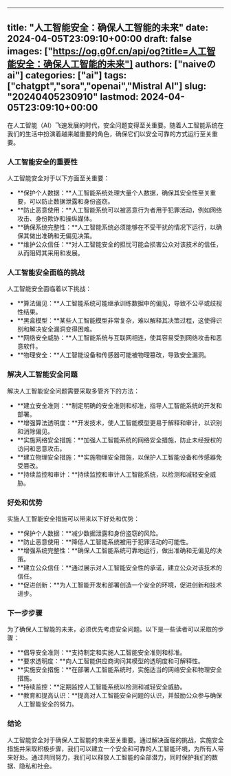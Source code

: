 
---
title: "人工智能安全：确保人工智能的未来"
date: 2024-04-05T23:09:10+00:00
draft: false
images: ["https://og.g0f.cn/api/og?title=人工智能安全：确保人工智能的未来"]
authors: ["naiveのai"]
categories: ["ai"]
tags: ["chatgpt","sora","openai","Mistral AI"]
slug: "20240405230910"
lastmod: 2024-04-05T23:09:10+00:00
---
在人工智能（AI）飞速发展的时代，安全问题变得至关重要。随着人工智能系统在我们的生活中扮演着越来越重要的角色，确保它们以安全可靠的方式运行至关重要。

### 人工智能安全的重要性

人工智能安全对于以下方面至关重要：

* **保护个人数据：**人工智能系统处理大量个人数据，确保其安全性至关重要，可以防止数据泄露和身份盗窃。
* **防止恶意使用：**人工智能系统可以被恶意行为者用于犯罪活动，例如网络攻击、身份欺诈和操纵媒体。
* **确保系统完整性：**人工智能系统必须能够在不受干扰的情况下运行，以确保其做出准确和无偏见决策。
* **维护公众信任：**对人工智能安全的担忧可能会损害公众对该技术的信任，从而阻碍其采用和发展。

### 人工智能安全面临的挑战

人工智能安全面临着以下挑战：

* **算法偏见：**人工智能系统可能继承训练数据中的偏见，导致不公平或歧视性结果。
* **黑盒模型：**某些人工智能模型非常复杂，难以解释其决策过程，这使得识别和解决安全漏洞变得困难。
* **网络安全威胁：**人工智能系统与互联网相连，使其容易受到网络攻击和恶意软件。
* **物理安全：**人工智能设备和传感器可能被物理篡改，导致安全漏洞。

### 解决人工智能安全问题

解决人工智能安全问题需要采取多管齐下的方法：

* **建立安全准则：**制定明确的安全准则和标准，指导人工智能系统的开发和部署。
* **增强算法透明度：**开发技术，使人工智能模型更易于解释和审计，以识别和消除偏见。
* **实施网络安全措施：**加强人工智能系统的网络安全措施，防止未经授权的访问和恶意攻击。
* **建立物理安全措施：**实施物理安全措施，以保护人工智能设备和传感器免受篡改。
* **持续监控和审计：**持续监控和审计人工智能系统，以检测和减轻安全威胁。

### 好处和优势

实施人工智能安全措施可以带来以下好处和优势：

* **保护个人数据：**减少数据泄露和身份盗窃的风险。
* **防止恶意使用：**降低人工智能系统被用于犯罪活动的可能性。
* **增强系统完整性：**确保人工智能系统可靠地运行，做出准确和无偏见的决策。
* **建立公众信任：**通过展示对人工智能安全性的承诺，建立公众对该技术的信任。
* **促进创新：**为人工智能开发和部署创造一个安全的环境，促进创新和技术进步。

### 下一步步骤

为了确保人工智能的未来，必须优先考虑安全问题。以下是一些读者可以采取的步骤：

* **倡导安全准则：**支持制定和实施人工智能安全准则和标准。
* **要求透明度：**向人工智能供应商询问其模型的透明度和可解释性。
* **实施安全措施：**在部署人工智能系统时，实施适当的网络安全和物理安全措施。
* **持续监控：**定期监控人工智能系统以检测和减轻安全威胁。
* **教育和提高认识：**提高对人工智能安全问题的认识，并鼓励公众参与确保人工智能安全的努力。

### 结论

人工智能安全对于确保人工智能的未来至关重要。通过解决面临的挑战，实施安全措施并采取积极步骤，我们可以建立一个安全和可靠的人工智能环境，为所有人带来好处。通过共同努力，我们可以释放人工智能的全部潜力，同时保护我们的数据、隐私和社会。